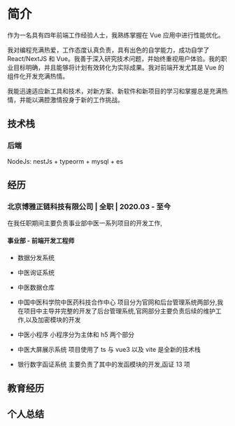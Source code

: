 # 简介

作为一名具有四年前端工作经验人士，我熟练掌握在 Vue 应用中进行性能优化。

我对编程充满热爱，工作态度认真负责，具有出色的自学能力，成功自学了 React/NextJS 和 Vue。我善于深入研究技术问题，并始终重视用户体验。我的职业目标明确，并且能够将计划有效转化为实际成果。我对前端开发尤其是 Vue 的组件化开发充满热情。

我能迅速适应新工具和技术，对新方案、新软件和新项目的学习和掌握总是充满热情，并能以满腔激情投身于新的工作挑战。

## 技术栈

### 后端

NodeJs: nestJs + typeorm + mysql + es

## 经历

### 北京博雅正链科技有限公司 | 全职 | 2020.03 - 至今

在我任职期间主要负责事业部中医一系列项目的开发工作,

#### 事业部 - 前端开发工程师

- 数据分发系统

- 中医询证系统

- 中医数据仓库

- 中国中医科学院中医药科技合作中心
  项目分为官网和后台管理系统两部分,我在项目中主导并完整的开发了后台管理系统,官网部分主要负责后续的维护工作,以及加密模块的开发

- 中医小程序
  小程序分为主体和 h5 两个部分

- 中医大屏展示系统
  项目使用了 ts 与 vue3 以及 vite 是全新的技术栈
- 银行数字函证系统
  主要负责了其中的发函模块的开发,函证 13 项

## 教育经历

## 个人总结
